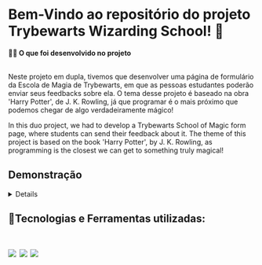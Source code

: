 # Bem-Vindo ao repositório do projeto Trybewarts Wizarding School! 🧙

<summary><strong>🧑‍💻 O que foi desenvolvido no projeto</strong></summary><br />

Neste projeto em dupla, tivemos que desenvolver uma página de formulário da Escola de Magia de Trybewarts, em que as pessoas estudantes poderão enviar seus feedbacks sobre ela. O tema desse projeto é baseado na obra 'Harry Potter', de J. K. Rowling, já que programar é o mais próximo que podemos chegar de algo verdadeiramente mágico!

In this duo project, we had to develop a Trybewarts School of Magic form page, where students can send their feedback about it. The theme of this project is based on the book 'Harry Potter', by J. K. Rowling, as programming is the closest we can get to something truly magical!

## Demonstração

<details>

<div align="center">
<img src="https://user-images.githubusercontent.com/120792207/221375640-d56fb2c6-7e87-454c-aa38-1b6ed2c3b65c.gif" width="640px"/>
</div>

</details>

## 🚀Tecnologias e Ferramentas utilizadas:
<h1 align='left'>
<img src="https://img.shields.io/badge/HTML5-E34F26?style=for-the-badge&logo=html5&logoColor=white" />
<img src="https://img.shields.io/badge/CSS3-1572B6?style=for-the-badge&logo=css3&logoColor=white" />
<img src="https://img.shields.io/badge/JavaScript-F7DF1E?style=for-the-badge&logo=javascript&logoColor=black" />
</h1>

